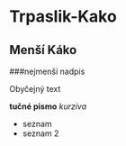 # Trpaslik-Kako

## Menší Káko

###nejmenší nadpis

Obyčejný text

**tučné pismo**
*kurzíva*

- seznam
- seznam 2
  
